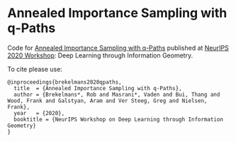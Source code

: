 # Annealed Importance Sampling with q-Paths
Code for [Annealed Importance Sampling with q-Paths](https://arxiv.org/) published at [NeurIPS 2020 Workshop](https://sites.google.com/view/dl-info-neurips20): Deep Learning through Information Geometry.

To cite please use:

```
@inproceedings{brekelmans2020qpaths,
  title  = {Annealed Importance Sampling with q-Paths},
  author = {Brekelmans*, Rob and Masrani*, Vaden and Bui, Thang and Wood, Frank and Galstyan, Aram and Ver Steeg, Greg and Nielsen, Frank},
  year   = {2020},
  booktitle = {NeurIPS Workshop on Deep Learning through Information Geometry}
}
```


